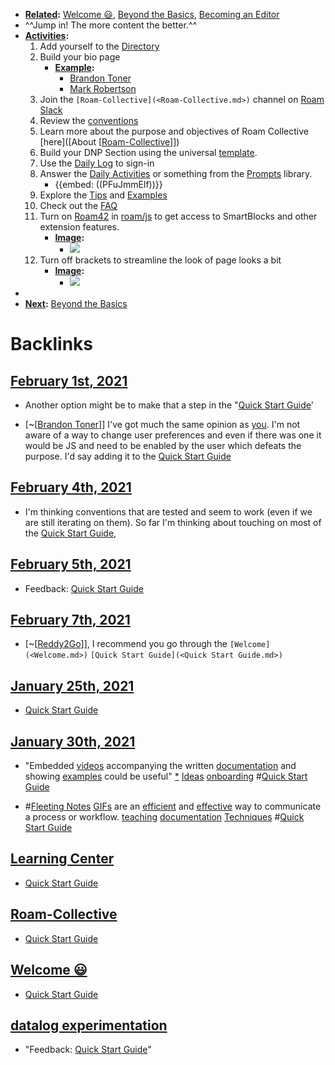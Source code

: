 - **[Related](<Related.md>):** [Welcome 😃](<Welcome 😃.md>), [Beyond the Basics](<Beyond the Basics.md>), [Becoming an Editor](<Becoming an Editor.md>)
- ^^Jump in! The more content the better.^^ 
- **[Activities](<Activities.md>):** 
    1. Add yourself to the [Directory](<Directory.md>)
    2. Build your bio page 
        - **[Example](<Example.md>):**
            - [Brandon Toner](<Brandon Toner.md>)
            - [Mark Robertson](<Mark Robertson.md>)
    3. Join the `[Roam-Collective](<Roam-Collective.md>)` channel on [Roam Slack](<Roam Slack.md>)
    4. Review the [conventions]([Conventions](<Conventions.md>))
    5. Learn more about the purpose and objectives of Roam Collective [here]([About [[Roam-Collective](<About [[Roam-Collective.md>)]])
    6. Build your DNP Section using the universal [template](((qONZuXh3Y))). 
    7. Use the [Daily Log](<Daily Log.md>) to sign-in
    8. Answer the [Daily Activities](<Daily Activities.md>) or something from the [Prompts](<Prompts.md>) library.
        - {{embed: ((PFuJmmElf))}}
    9. Explore the [Tips](<Tips.md>) and [Examples]([Example](<Example.md>))
    10. Check out the [FAQ](<FAQ.md>)
    11. Turn on [Roam42](<Roam42.md>) in [roam/js](<roam/js.md>) to get access to SmartBlocks and other extension features.
        - **[Image](<Image.md>):**
            - ![](https://firebasestorage.googleapis.com/v0/b/firescript-577a2.appspot.com/o/imgs%2Fapp%2FRoam-Collective%2FC_mXpbJdvu.png?alt=media&token=3eab2cc4-3674-45ff-bc9f-67187b16cd81)
    12. Turn off brackets to streamline the look of page looks a bit
        - **[Image](<Image.md>):**
            - ![](https://firebasestorage.googleapis.com/v0/b/firescript-577a2.appspot.com/o/imgs%2Fapp%2FRoam-Collective%2FXsnU1mv_dy.png?alt=media&token=63269f48-46bd-4f82-ad37-dfe19277e68d)
- 
- **[Next](<Next.md>):** [Beyond the Basics](<Beyond the Basics.md>)

# Backlinks
## [February 1st, 2021](<February 1st, 2021.md>)
- Another option might be to make that a step in the "[Quick Start Guide](<Quick Start Guide.md>)'

- [~[[Brandon Toner](<~[[Brandon Toner.md>)]] I've got much the same opinion as [you](((kf11cjKz3))). I'm not aware of a way to change user preferences and even if there was one it would be JS and need to be enabled by the user which defeats the purpose. I'd say adding it to the [Quick Start Guide](<Quick Start Guide.md>)

## [February 4th, 2021](<February 4th, 2021.md>)
- I'm thinking conventions that are tested and seem to work (even if we are still iterating on them). So far I'm thinking about touching on most of the [Quick Start Guide](<Quick Start Guide.md>),

## [February 5th, 2021](<February 5th, 2021.md>)
- Feedback: [Quick Start Guide](<Quick Start Guide.md>)

## [February 7th, 2021](<February 7th, 2021.md>)
- [~[[Reddy2Go](<~[[Reddy2Go.md>)]], I recommend you go through the `[Welcome](<Welcome.md>)` `[Quick Start Guide](<Quick Start Guide.md>)`

## [January 25th, 2021](<January 25th, 2021.md>)
- [Quick Start Guide](<Quick Start Guide.md>)

## [January 30th, 2021](<January 30th, 2021.md>)
- "Embedded [videos](<videos.md>) accompanying the written [documentation](<documentation.md>) and showing [examples](<examples.md>) could be useful" [*](((nwqDQY2hP))) [Ideas](<Ideas.md>) [onboarding](<onboarding.md>) #[Quick Start Guide](<Quick Start Guide.md>)

- #[Fleeting Notes](<Fleeting Notes.md>) [GIFs](<GIFs.md>) are an [efficient](<efficient.md>) and [effective](<effective.md>) way to communicate a process or workflow. [teaching](<teaching.md>) [documentation](<documentation.md>) [Techniques](<Techniques.md>) #[Quick Start Guide](<Quick Start Guide.md>)

## [Learning Center](<Learning Center.md>)
- [Quick Start Guide](<Quick Start Guide.md>)

## [Roam-Collective](<Roam-Collective.md>)
- [Quick Start Guide](<Quick Start Guide.md>)

## [Welcome 😃](<Welcome 😃.md>)
- [Quick Start Guide](<Quick Start Guide.md>)

## [datalog experimentation](<datalog experimentation.md>)
- "Feedback: [Quick Start Guide](<Quick Start Guide.md>)"

